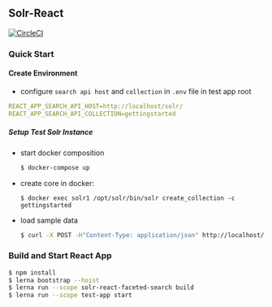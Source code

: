 ## Solr-React
[![CircleCI](https://circleci.com/gh/ubl-chj/solr-react.svg?style=shield)](https://circleci.com/gh/ubl-chj/solr-react)

### Quick Start

#### Create Environment
- configure `search api host` and `collection` in `.env` file in test app root
```yaml
REACT_APP_SEARCH_API_HOST=http://localhost/solr/
REACT_APP_SEARCH_API_COLLECTION=gettingstarted
```
##### Setup Test Solr Instance
- start docker composition 
    ```bash
    $ docker-compose up
    ```
- create core in docker:
    ```
    $ docker exec solr1 /opt/solr/bin/solr create_collection -c gettingstarted
    ```
- load sample data
    ```bash
    $ curl -X POST -H"Content-Type: application/json" http://localhost/solr/gettingstarted/update/json?commit=true --data-binary @sample-data.json
    ```
    
### Build and Start React App
 ```bash
 $ npm install
 $ lerna bootstrap --hoist
 $ lerna run --scope solr-react-faceted-search build
 $ lerna run --scope test-app start
